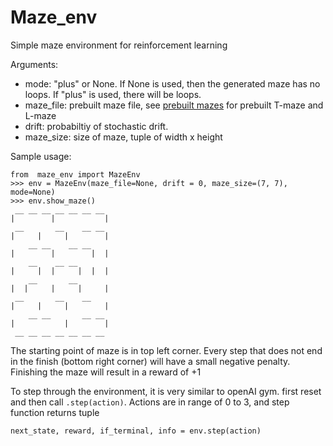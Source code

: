 # Maze_env
Simple maze environment for reinforcement learning

Arguments: 
* mode: "plus" or None. If None is used, then the generated maze has no loops. If "plus" is used, there will be loops.
* maze_file: prebuilt maze file, see  [prebuilt mazes](prebuilt_maze/) for prebuilt T-maze and L-maze
* drift: probabiltiy of stochastic drift.
* maze_size: size of maze, tuple of width x height

Sample usage: 
```
from  maze_env import MazeEnv
>>> env = MazeEnv(maze_file=None, drift = 0, maze_size=(7, 7), mode=None)
>>> env.show_maze()
 __ __ __ __ __ __ __
|        |           |
 __       __    __ __
|     |     |        |
    __ __    __ __
|        |        |  |
    __    __ __
|     |  |     |  |  |
    __       __
|  |     |     |     |
 __       __    __
|     |     |        |
    __ __       __ __
|           |        |
 __ __ __ __ __ __ __
```

The starting point of maze is in top left corner. Every step that does not end in the finish (bottom right corner) will have a small negative penalty. Finishing the maze will result in a reward of +1

To step through the environment, it is very similar to openAI gym. first reset and then call ```.step(action)```. Actions are in range of 0 to 3, and step function returns tuple
```
next_state, reward, if_terminal, info = env.step(action)
```
